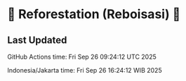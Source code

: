 
# 🌳 Reforestation (Reboisasi) 🌲

## Last Updated

GitHub Actions time: Fri Sep 26 09:24:12 UTC 2025

Indonesia/Jakarta time: Fri Sep 26 16:24:12 WIB 2025
